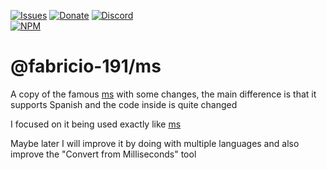 [![Issues](https://img.shields.io/github/issues/Fabricio-191/ms?style=for-the-badge)](https://github.com/Fabricio-191/ms/issues)
[![Donate](https://img.shields.io/badge/donate-patreon-F96854.svg?style=for-the-badge)](https://www.patreon.com/fabricio_191)
[![Discord](https://img.shields.io/discord/555535212461948936?style=for-the-badge&color=7289da)](https://discord.gg/zrESMn6)  
[![NPM](https://nodei.co/npm/@fabricio-191/ms.png?downloads=true&downloadRank=true&stars=true)](https://www.npmjs.com/package/@fabricio-191/ms)

# @fabricio-191/ms

A copy of the famous [ms](https://www.npmjs.com/package/ms) with some changes, the main difference is that it supports Spanish
and the code inside is quite changed

I focused on it being used exactly like [ms](https://www.npmjs.com/package/ms)

Maybe later I will improve it by doing with multiple languages
and also improve the "Convert from Milliseconds" tool